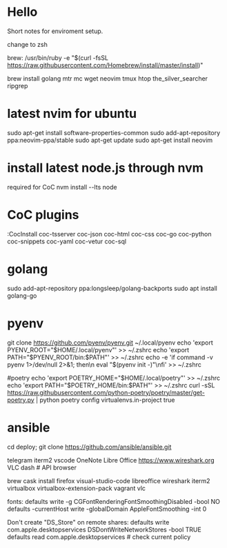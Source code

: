 # Hello
Short notes for enviroment setup.

change to zsh

brew: /usr/bin/ruby -e "$(curl -fsSL https://raw.githubusercontent.com/Homebrew/install/master/install)"

brew install golang mtr mc wget neovim tmux htop the_silver_searcher ripgrep

# latest nvim for ubuntu
sudo apt-get install software-properties-common
sudo add-apt-repository ppa:neovim-ppa/stable
sudo apt-get update
sudo apt-get install neovim

# install latest node.js through nvm
required for CoC
nvm install --lts node

# CoC plugins
:CocInstall coc-tsserver coc-json coc-html coc-css coc-go coc-python coc-snippets coc-yaml coc-vetur coc-sql

# golang
sudo add-apt-repository ppa:longsleep/golang-backports
sudo apt install golang-go

# pyenv
git clone https://github.com/pyenv/pyenv.git ~/.local/pyenv
echo 'export PYENV_ROOT="$HOME/.local/pyenv"' >> ~/.zshrc
echo 'export PATH="$PYENV_ROOT/bin:$PATH"' >> ~/.zshrc
echo -e 'if command -v pyenv 1>/dev/null 2>&1; then\n  eval "$(pyenv init -)"\nfi' >> ~/.zshrc

#poetry
echo 'export POETRY_HOME="$HOME/.local/poetry"' >> ~/.zshrc
echo 'export PATH="$POETRY_HOME/bin:$PATH"' >> ~/.zshrc
curl -sSL https://raw.githubusercontent.com/python-poetry/poetry/master/get-poetry.py | python
poetry config virtualenvs.in-project true

# ansible
cd deploy; git clone https://github.com/ansible/ansible.git

telegram
iterm2
vscode
OneNote
Libre Office
https://www.wireshark.org
VLC
dash # API browser

brew cask install firefox visual-studio-code libreoffice wireshark iterm2 virtualbox virtualbox-extension-pack vagrant vlc

fonts:
defaults write -g CGFontRenderingFontSmoothingDisabled -bool NO
defaults -currentHost write -globalDomain AppleFontSmoothing -int 0

Don't create "DS_Store" on remote shares:
defaults write com.apple.desktopservices DSDontWriteNetworkStores -bool TRUE
defaults read com.apple.desktopservices # check current policy
